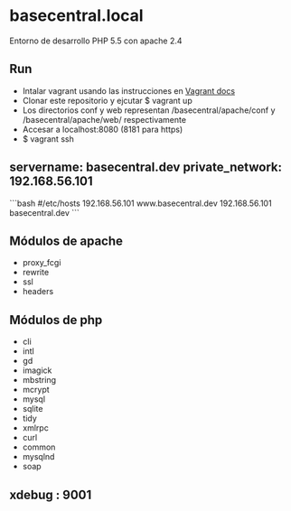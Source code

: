 basecentral.local
===============


Entorno de desarrollo PHP 5.5 con apache 2.4


<h2>Run</h2>

<ul>
  <li>
    Intalar vagrant usando las instrucciones en 
    <a href="http://docs.vagrantup.com/v2/installation/" /target="_blank">Vagrant docs</a>
  </li>
  <li>Clonar este repositorio y ejcutar $ vagrant up</li>
  <li>Los directorios conf y web representan /basecentral/apache/conf y /basecentral/apache/web/ respectivamente</li>
  <li>Accesar a localhost:8080 (8181 para https)</li>
  <li>$ vagrant ssh</li>
</ul>

<h2>servername: basecentral.dev private_network: 192.168.56.101</h2>
```bash
#/etc/hosts
192.168.56.101 www.basecentral.dev
192.168.56.101 basecentral.dev
```

<h2>Módulos de apache</h2>

<ul>
  <li>proxy_fcgi</li>
  <li>rewrite</li>
  <li>ssl</li>
  <li>headers</li>
</ul>

<h2>Módulos de php</h2>

<ul>
  <li>cli</li>
  <li>intl</li>
  <li>gd</li>
  <li>imagick</li>
  <li>mbstring</li>
  <li>mcrypt</li>
  <li>mysql</li>
  <li>sqlite</li>
  <li>tidy</li>
  <li>xmlrpc</li>
  <li>curl</li>
  <li>common</li>
  <li>mysqlnd</li>
  <li>soap</li>
</ul>

<h2> xdebug : 9001</h2>